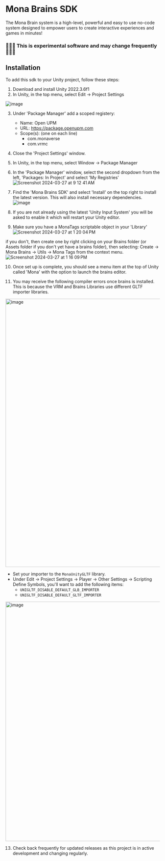 # Mona Brains SDK

The Mona Brain system is a high-level, powerful and easy to use no-code system designed to empower users to create interactive experiences and games in minutes!

### 🛑🛑🛑  This is experimental software and may change frequently  🛑🛑🛑

## Installation

To add this sdk to your Unity project, follow these steps:

1. Download and install Unity 2022.3.6f1
2. In Unity, in the top menu, select Edit -> Project Settings

![image](https://github.com/monaverse/MonaBrainsSDK/assets/541988/b4623049-0fbb-4404-9ffc-34bdbd59a224)

3. Under 'Package Manager' add a scoped registery:
     - Name: Open UPM
     - URL: https://package.openupm.com
     - Scope(s): (one on each line)
          - com.monaverse
          - com.vrmc
  
4. Close the 'Project Settings' window.
5. In Unity, in the top menu, select Window -> Package Manager

6. In the 'Package Manager' window, select the second dropdown from the left, 'Packages: In Project' and select 'My Registries' 
![Screenshot 2024-03-27 at 9 12 41 AM](https://github.com/monaverse/MonaBrainsSDK/assets/541988/a3aba46e-7713-40ca-9e83-566a91b059ee)

7. Find the 'Mona Brains SDK' and select 'Install' on the top right to install the latest version. This will also install necessary dependencies.
![image](https://github.com/monaverse/MonaBrainsSDK/assets/541988/276bf023-faea-4e35-a0fc-f495d95929c7)

8. If you are not already using the latest 'Unity Input System' you will be asked to enable it which will restart your Unity editor.

9. Make sure you have a MonaTags scriptable object in your 'Library' 
![Screenshot 2024-03-27 at 1 20 04 PM](https://github.com/monaverse/MonaBrainsSDK/assets/541988/9e81d422-ef31-4d61-a8fe-642e1ebaa733)


if you don't, then create one by right clicking on your Brains folder (or Assets folder if you don't yet have a brains folder), then selecting: Create -> Mona Brains -> Utils -> Mona Tags from the context menu.
![Screenshot 2024-03-27 at 1 16 09 PM](https://github.com/monaverse/MonaBrainsSDK/assets/541988/1cf2af63-e0bd-448f-b629-d3ed3b34beff)


10. Once set up is complete, you should see a menu item at the top of Unity called 'Mona' with the option to launch the brains editor.

11. You may receive the following compiler errors once brains is installed. This is because the VRM and Brains Libraries use different GLTF importer libraries. 
<img width="875" alt="image" src="https://github.com/monaverse/MonaBrainsSDK/assets/541988/a71a245a-592f-429a-9ec2-11246a9870d6">

- Set your importer to the `MonaUnityGLTF` library. 
- Under Edit -> Project Settings -> Player -> Other Settings -> Scripting Define Symbols, you'll want to add the following items:
  - `UNIGLTF_DISABLE_DEFAULT_GLB_IMPORTER`
  - `UNIGLTF_DISABLE_DEFAULT_GLTF_IMPORTER`

<img width="781" alt="image" src="https://github.com/monaverse/MonaBrainsSDK/assets/541988/2ee77621-35fd-4336-9865-faefee6566fd">


13. Check back frequently for updated releases as this project is in active development and changing regularly.

